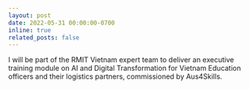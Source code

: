 ```yaml
---
layout: post
date: 2022-05-31 00:00:00-0700
inline: true
related_posts: false
---
```


I will be part of the RMIT Vietnam expert team to deliver an executive training module on AI and Digital Transformation for Vietnam Education officers and their logistics partners, commissioned by Aus4Skills.